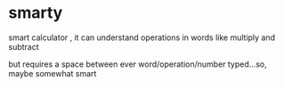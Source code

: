 # smarty

smart calculator , it can understand operations in words like multiply and subtract   

but requires a space between ever word/operation/number typed...so, maybe somewhat smart